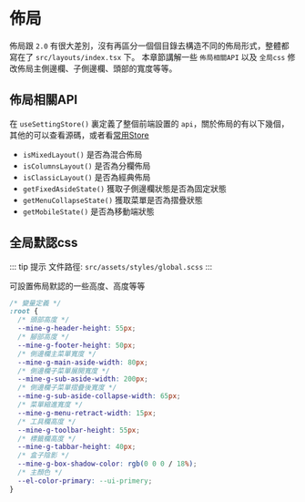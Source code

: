 # 佈局

佈局跟 `2.0` 有很大差別，沒有再區分一個個目錄去構造不同的佈局形式，整體都寫在了 `src/layouts/index.tsx` 下。
本章節講解一些 `佈局相關API` 以及 `全局css` 修改佈局主側邊欄、子側邊欄、頭部的寬度等等。

## 佈局相關API

在 `useSettingStore()` 裏定義了整個前端設置的 `api`，關於佈局的有以下幾個，其他的可以查看源碼，或者看[常用Store](/zh-hk/front/high/store)

- `isMixedLayout()`  是否為混合佈局
- `isColumnsLayout()`  是否為分欄佈局
- `isClassicLayout()`  是否為經典佈局
- `getFixedAsideState()`  獲取子側邊欄狀態是否為固定狀態
- `getMenuCollapseState()` 獲取菜單是否為摺疊狀態
- `getMobileState()` 是否為移動端狀態

## 全局默認css

::: tip 提示
文件路徑: `src/assets/styles/global.scss`
:::

可設置佈局默認的一些高度、高度等等

```css
/* 變量定義 */
:root {
  /* 頭部高度 */
  --mine-g-header-height: 55px;
  /* 腳部高度 */
  --mine-g-footer-height: 50px;
  /* 側邊欄主菜單寬度 */
  --mine-g-main-aside-width: 80px;
  /* 側邊欄子菜單展開寬度 */
  --mine-g-sub-aside-width: 200px;
  /* 側邊欄子菜單摺疊後寬度 */
  --mine-g-sub-aside-collapse-width: 65px;
  /* 菜單縮進寬度 */
  --mine-g-menu-retract-width: 15px;
  /* 工具欄高度 */
  --mine-g-toolbar-height: 55px;
  /* 標籤欄高度 */
  --mine-g-tabbar-height: 40px;
  /* 盒子陰影 */
  --mine-g-box-shadow-color: rgb(0 0 0 / 18%);
  /* 主顏色 */
  --el-color-primary: --ui-primery;
}
```

